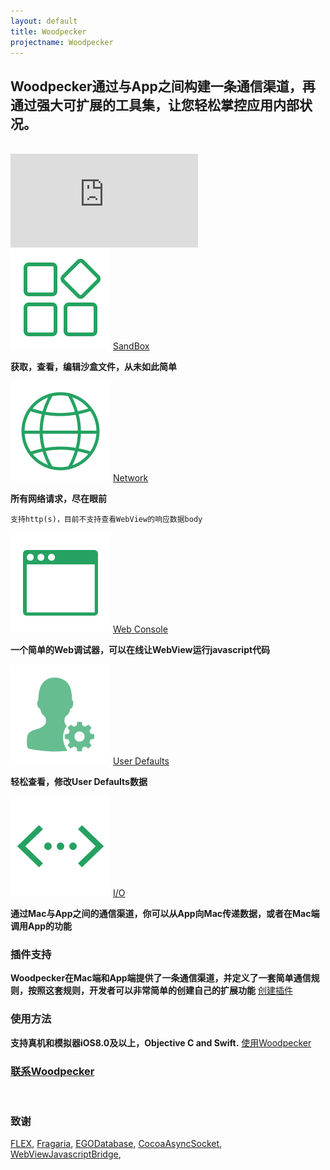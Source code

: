 ```yaml
---
layout: default
title: Woodpecker
projectname: Woodpecker
---
```


## Woodpecker通过与App之间构建一条通信渠道，再通过强大可扩展的工具集，让您轻松掌控应用内部状况。
<br/>

<div class="cndemovideo">
  <iframe src="http://player.youku.com/embed/XMzM0ODk3Mzc5Mg==" frameborder="0"></iframe>
</div>


<div class="index-section">
	<img src="/assets/img/tool_sandbox.png"/> <span><a href="/tools/cnsandbox.html">SandBox</a></span>
</div>

**获取，查看，编辑沙盒文件，从未如此简单**

<div class="index-section">
	<img src="/assets/img/tool_network.png"/> <span><a href="/tools/cnnetwork.html">Network</a></span>
</div>

**所有网络请求，尽在眼前**
```
支持http(s)，目前不支持查看WebView的响应数据body
```

<div class="index-section">
	<img src="/assets/img/tool_webconsole.png"/> <span><a href="/tools/cnwebconsole.html">Web Console</a></span>
</div>

**一个简单的Web调试器，可以在线让WebView运行javascript代码**

<div class="index-section">
	<img src="/assets/img/tool_userdefaults.png"/> <span><a href="/tools/cnuserdefaults.html">User Defaults</a></span>
</div>
	
**轻松查看，修改User Defaults数据**

<div class="index-section">
	<img src="/assets/img/tool_io.png"/> <span><a href="/tools/cnio.html">I/O</a></span>
</div>
	
**通过Mac与App之间的通信渠道，你可以从App向Mac传递数据，或者在Mac端调用App的功能**

<h3 class="index-h3">插件支持</h3>

**Woodpecker在Mac端和App端提供了一条通信渠道，并定义了一套简单通信规则，按照这套规则，开发者可以非常简单的创建自己的扩展功能** [创建插件](/cnplugin.html)
<br/>

<h3 class="index-h3">使用方法</h3>

**支持真机和模拟器iOS8.0及以上，Objective C and Swift.** [使用Woodpecker](/cnusage.html)

<h3 class="index-h3"><a href="/cncontact.html">联系Woodpecker</a></h3>
<br/>

<h3 class="index-h3">致谢</h3>

<a href="https://github.com/Flipboard/FLEX">FLEX</a>,
<a href="https://github.com/mugginsoft/Fragaria">Fragaria</a>, 
<a href="https://github.com/enormego/egodatabase">EGODatabase</a>, 
<a href="https://github.com/robbiehanson/CocoaAsyncSocket">CocoaAsyncSocket</a>,
<a href="https://github.com/marcuswestin/WebViewJavascriptBridge">WebViewJavascriptBridge</a>, 


<br/>
<br/>
  





